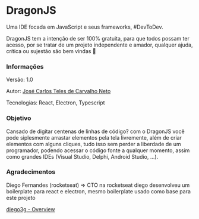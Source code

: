 # DragonJS

Uma IDE focada em JavaScript e seus frameworks, #DevToDev.

DragonJS tem a intenção de ser 100% gratuita, para que todos possam ter acesso, por se tratar de um projeto independente e amador, qualquer ajuda, crítica ou sujestão são bem vindas 💓

### Informações

Versão: 1.0

Autor: [José Carlos Teles de Carvalho Neto](https://github.com/devjosecarlosteles)

Tecnologias: React, Electron, Typescript

### Objetivo

Cansado de digitar centenas de linhas de código? com o DragonJS você pode siplesmente arrastar elementos pela tela livremente, além de criar elementos com alguns cliques, tudo isso sem perder a liberdade de um programador, podendo acessar o código fonte a qualquer momento, assim como grandes IDEs (Visual Studio, Delphi, Android Studio, ...).

### Agradecimentos

Diego Fernandes (rocketseat) ⇒ CTO na rocketseat diego desenvolveu um boilerplate para react e electron, mesmo boilerplate usado como base para este projeto 

[diego3g - Overview](https://github.com/diego3g)